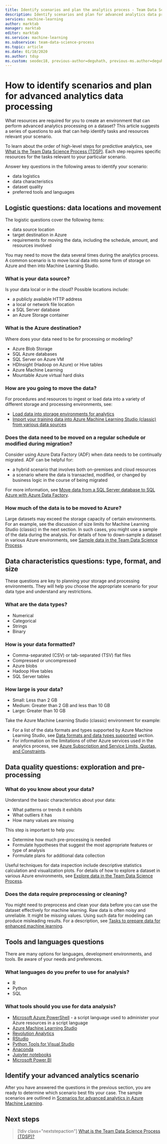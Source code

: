 ```yaml
---
title: Identify scenarios and plan the analytics process - Team Data Science Process | Azure Machine Learning 
description: Identify scenarios and plan for advanced analytics data processing by considering a series of key questions.
services: machine-learning
author: marktab
manager: marktab
editor: marktab
ms.service: machine-learning
ms.subservice: team-data-science-process
ms.topic: article
ms.date: 01/10/2020
ms.author: tdsp
ms.custom: seodec18, previous-author=deguhath, previous-ms.author=deguhath
---
```


# How to identify scenarios and plan for advanced analytics data processing

What resources are required for you to create an environment that can perform advanced analytics processing on a dataset? This article suggests a series of questions to ask that can help identify tasks and resources relevant your scenario.

To learn about the order of high-level steps for predictive analytics, see [What is the Team Data Science Process (TDSP)](overview.md). Each step requires specific resources for the tasks relevant to your particular scenario.

Answer key questions in the following areas to identify your scenario:

* data logistics
* data characteristics
* dataset quality
* preferred tools and languages

## Logistic questions: data locations and movement

The logistic questions cover the following items:

* data source location
* target destination in Azure
* requirements for moving the data, including the schedule, amount, and resources involved

You may need to move the data several times during the analytics process. A common scenario is to move local data into some form of storage on Azure and then into Machine Learning Studio.

### What is your data source?

Is your data local or in the cloud? Possible locations include:

* a publicly available HTTP address
* a local or network file location
* a SQL Server database
* an Azure Storage container

### What is the Azure destination?

Where does your data need to be for processing or modeling? 

* Azure Blob Storage
* SQL Azure databases
* SQL Server on Azure VM
* HDInsight (Hadoop on Azure) or Hive tables
* Azure Machine Learning
* Mountable Azure virtual hard disks

### How are you going to move the data?

For procedures and resources to ingest or load data into a variety of different storage and processing environments, see:

* [Load data into storage environments for analytics](ingest-data.md)
* [Import your training data into Azure Machine Learning Studio (classic) from various data sources](../classic/import-data.md)

### Does the data need to be moved on a regular schedule or modified during migration?

Consider using Azure Data Factory (ADF) when data needs to be continually migrated. ADF can be helpful for:

* a hybrid scenario that involves both on-premises and cloud resources
* a scenario where the data is transacted, modified, or changed by business logic in the course of being migrated

For more information, see [Move data from a SQL Server database to SQL Azure with Azure Data Factory](move-sql-azure-adf.md).

### How much of the data is to be moved to Azure?

Large datasets may exceed the storage capacity of certain environments. For an example, see the discussion of size limits for Machine Learning Studio (classic) in the next section. In such cases, you might use a sample of the data during the analysis. For details of how to down-sample a dataset in various Azure environments, see [Sample data in the Team Data Science Process](sample-data.md).

## Data characteristics questions: type, format, and size

These questions are key to planning your storage and processing environments. They will help you choose the appropriate scenario for your data type and understand any restrictions.

### What are the data types?

* Numerical
* Categorical
* Strings
* Binary

### How is your data formatted?

* Comma-separated (CSV) or tab-separated (TSV) flat files
* Compressed or uncompressed
* Azure blobs
* Hadoop Hive tables
* SQL Server tables

### How large is your data?

* Small: Less than 2 GB
* Medium: Greater than 2 GB and less than 10 GB
* Large: Greater than 10 GB

Take the Azure Machine Learning Studio (classic) environment for example:

* For a list of the data formats and types supported by Azure Machine Learning Studio, see
  [Data formats and data types supported](../classic/import-data.md#supported-data-formats-and-data-types) section.
* For information on the limitations of other Azure services used in the analytics process, see [Azure Subscription and Service Limits, Quotas, and Constraints](../../azure-resource-manager/management/azure-subscription-service-limits.md).

## Data quality questions: exploration and pre-processing

### What do you know about your data?

Understand the basic characteristics about your data:

* What patterns or trends it exhibits
* What outliers it has
* How many values are missing

This step is important to help you:

* Determine how much pre-processing is needed
* Formulate hypotheses that suggest the most appropriate features or type of analysis
* Formulate plans for additional data collection

Useful techniques for data inspection include descriptive statistics calculation and visualization plots. For details of how to explore a dataset in various Azure environments, see [Explore data in the Team Data Science Process](explore-data.md).

### Does the data require preprocessing or cleaning?

You might need to preprocess and clean your data before you can use the dataset effectively for machine learning. Raw data is often noisy and unreliable. It might be missing values. Using such data for modeling can produce misleading results. For a description, see [Tasks to prepare data for enhanced machine learning](prepare-data.md).

## Tools and languages questions

There are many options for languages, development environments, and tools. Be aware of your needs and preferences.

### What languages do you prefer to use for analysis?

* R
* Python
* SQL

### What tools should you use for data analysis?

* [Microsoft Azure PowerShell](/powershell/azure/) - a script language used to administer your Azure resources in a script language
* [Azure Machine Learning Studio](../overview-what-is-machine-learning-studio.md#ml-studio-classic-vs-azure-machine-learning-studio)
* [Revolution Analytics](https://www.microsoft.com/sql-server/machinelearningserver)
* [RStudio](https://www.rstudio.com)
* [Python Tools for Visual Studio](/visualstudio/python/)
* [Anaconda](https://www.anaconda.com/)
* [Jupyter notebooks](https://jupyter.org/)
* [Microsoft Power BI](https://powerbi.microsoft.com)

## Identify your advanced analytics scenario

After you have answered the questions in the previous section, you are ready to determine which scenario best fits your case. The sample scenarios are outlined in [Scenarios for advanced analytics in Azure Machine Learning](plan-sample-scenarios.md).

## Next steps

> [!div class="nextstepaction"]
> [What is the Team Data Science Process (TDSP)?](overview.md)